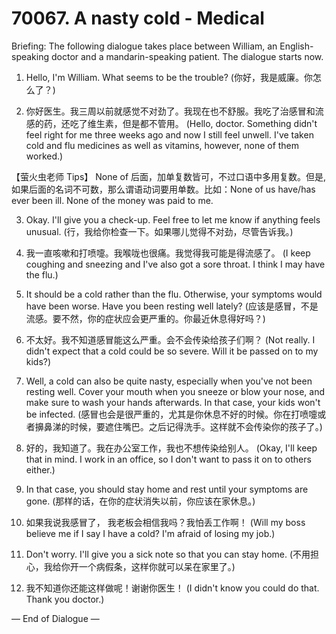 # 70067. A nasty cold - Medical

Briefing: The following dialogue takes place between William, an English-speaking doctor and a mandarin-speaking patient. The dialogue starts now.

1. Hello, I'm William. What seems to be the trouble?
(你好，我是威廉。你怎么了？)

351. 你好医生。我三周以前就感觉不对劲了。我现在也不舒服。我吃了治感冒和流感的药，还吃了维生素，但是都不管用。
(Hello, doctor. Something didn't feel right for me three weeks ago and now I still feel unwell. I've taken cold and flu medicines as well as vitamins, however, none of them worked.)

【萤火虫老师 Tips】
None of 后面，加单复数皆可，不过口语中多用复数。但是, 如果后面的名词不可数，那么谓语动词要用单数。比如：None of us have/has ever been ill. None of the money was paid to me.

3. Okay. I'll give you a check-up. Feel free to let me know if anything feels unusual.
(行，我给你检查一下。如果哪儿觉得不对劲，尽管告诉我。)

352. 我一直咳嗽和打喷嚏。我喉咙也很痛。我觉得我可能是得流感了。
(I keep coughing and sneezing and I've also got a sore throat. I think I may have the flu.)

5. It should be a cold rather than the flu. Otherwise, your symptoms would have been worse. Have you been resting well lately?
(应该是感冒，不是流感。要不然，你的症状应会更严重的。你最近休息得好吗？)

353. 不太好。我不知道感冒能这么严重。会不会传染给孩子们啊？
(Not really. I didn't expect that a cold could be so severe. Will it be passed on to my kids?)

354. Well, a cold can also be quite nasty, especially when you've not been resting well. Cover your mouth when you sneeze or blow your nose, and make sure to wash your hands afterwards. In that case, your kids won't be infected.
(感冒也会是很严重的，尤其是你休息不好的时候。你在打喷嚏或者擤鼻涕的时候，要遮住嘴巴。之后记得洗手。这样就不会传染你的孩子了。)

355. 好的，我知道了。我在办公室工作，我也不想传染给别人。
(Okay, I'll keep that in mind. I work in an office, so I don't want to pass it on to others either.)

356. In that case, you should stay home and rest until your symptoms are gone.
(那样的话，在你的症状消失以前，你应该在家休息。)

357. 如果我说我感冒了， 我老板会相信我吗？我怕丢工作啊！
(Will my boss believe me if I say I have a cold? I'm afraid of losing my job.)

358. Don't worry. I'll give you a sick note so that you can stay home.
(不用担心，我给你开一个病假条，这样你就可以呆在家里了。)

359. 我不知道你还能这样做呢！谢谢你医生！
(I didn't know you could do that. Thank you doctor.)

— End of Dialogue —